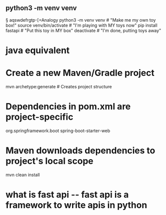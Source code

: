 ## python3 -m venv venv
§       aqswdefrgtp-[=Analogy 
python3 -m venv venv          # "Make me my own toy box!"
source venv/bin/activate      # "I'm playing with MY toys now"
pip install fastapi           # "Put this toy in MY box"
deactivate                    # "I'm done, putting toys away"

# java equivalent 
# Create a new Maven/Gradle project
mvn archetype:generate       # Creates project structure

# Dependencies in pom.xml are project-specific
<dependencies>
    <dependency>
        <groupId>org.springframework.boot</groupId>
        <artifactId>spring-boot-starter-web</artifactId>
    </dependency>
</dependencies>

# Maven downloads dependencies to project's local scope
mvn clean install

# what is fast api -- fast api is a framework to write apis in python



